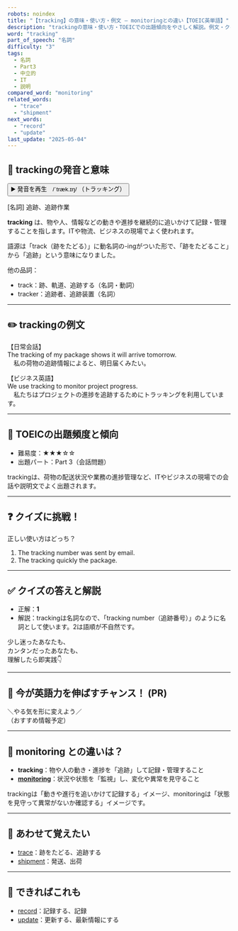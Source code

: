 ```yaml
---
robots: noindex
title: "【tracking】の意味・使い方・例文 ― monitoringとの違い【TOEIC英単語】"
description: "trackingの意味・使い方・TOEICでの出題傾向をやさしく解説。例文・クイズ付きでmonitoringとの違いもわかりやすく学べます。"
word: "tracking"
part_of_speech: "名詞"
difficulty: "3"
tags:
  - 名詞
  - Part3
  - 中立的
  - IT
  - 説明
compared_word: "monitoring"
related_words:
  - "trace"
  - "shipment"
next_words:
  - "record"
  - "update"
last_update: "2025-05-04"
---
```


## 🔰 trackingの発音と意味

<button class="play-audio" onclick="playTTS('tracking')">
  <span class="play-audio-main">
    ▶️ 発音を再生　/ˈtræk.ɪŋ/
  </span>
  <span class="play-audio-sub">
    （トラッキング）
  </span>
</button>

[名詞] 追跡、追跡作業

**tracking** は、物や人、情報などの動きや進捗を継続的に追いかけて記録・管理することを指します。ITや物流、ビジネスの現場でよく使われます。

語源は「track（跡をたどる）」に動名詞の-ingがついた形で、「跡をたどること」から「追跡」という意味になりました。

他の品詞：  
- track：跡、軌道、追跡する（名詞・動詞）
- tracker：追跡者、追跡装置（名詞）

---

## ✏️ trackingの例文

【日常会話】  
The tracking of my package shows it will arrive tomorrow.  
　私の荷物の追跡情報によると、明日届くみたい。

【ビジネス英語】  
We use tracking to monitor project progress.  
　私たちはプロジェクトの進捗を追跡するためにトラッキングを利用しています。

---

## 🎯 TOEICの出題頻度と傾向

- 難易度：★★★☆☆
- 出題パート：Part 3（会話問題）

trackingは、荷物の配送状況や業務の進捗管理など、ITやビジネスの現場での会話や説明文でよく出題されます。

---

## ❓ クイズに挑戦！

正しい使い方はどっち？

1. The tracking number was sent by email.  
2. The tracking quickly the package.

---

## ✅ クイズの答えと解説

- 正解：**1**
- 解説：trackingは名詞なので、「tracking number（追跡番号）」のように名詞として使います。2は語順が不自然です。

少し迷ったあなたも、  
カンタンだったあなたも、  
理解したら即実践👇️

---

## 🚀 今が英語力を伸ばすチャンス！ (PR)

<div class="info-center">
＼やる気を形に変えよう／<br>  
（おすすめ情報予定）
</div>

---

## 🤔  monitoring との違いは？

- **tracking**：物や人の動き・進捗を「追跡」して記録・管理すること
- **[monitoring](/word/monitoring/)**：状況や状態を「監視」し、変化や異常を見守ること

trackingは「動きや進行を追いかけて記録する」イメージ、monitoringは「状態を見守って異常がないか確認する」イメージです。

---

## 🧩 あわせて覚えたい

- [trace](/word/trace/)：跡をたどる、追跡する
- [shipment](/word/shipment/)：発送、出荷

---

## 📖 できればこれも

- [record](/word/record/)：記録する、記録
- [update](/word/update/)：更新する、最新情報にする

<!-- cvid: aid23_bid12 -->
